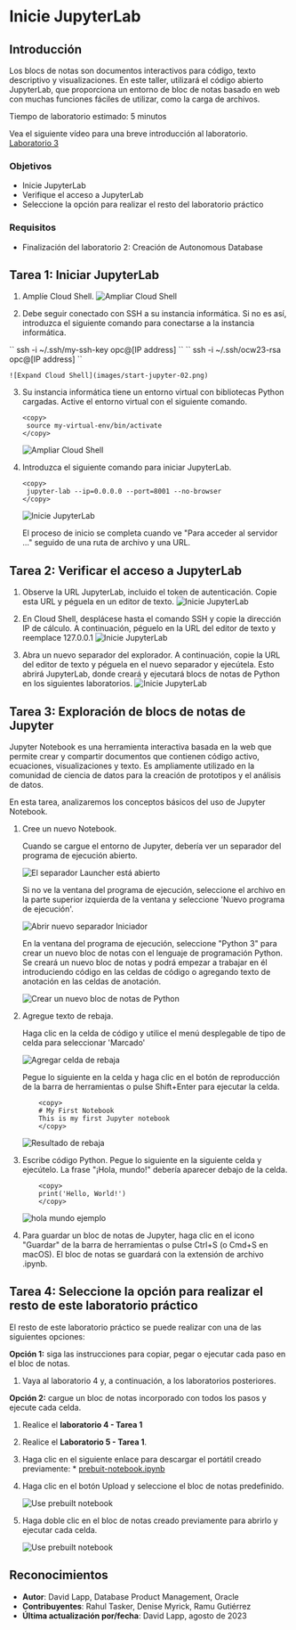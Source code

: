 # Inicie JupyterLab

## Introducción

Los blocs de notas son documentos interactivos para código, texto descriptivo y visualizaciones. En este taller, utilizará el código abierto JupyterLab, que proporciona un entorno de bloc de notas basado en web con muchas funciones fáciles de utilizar, como la carga de archivos.

Tiempo de laboratorio estimado: 5 minutos

Vea el siguiente vídeo para una breve introducción al laboratorio. [Laboratorio 3](videohub:1_p5fff23s)

### Objetivos

*   Inicie JupyterLab
*   Verifique el acceso a JupyterLab
*   Seleccione la opción para realizar el resto del laboratorio práctico

### Requisitos

*   Finalización del laboratorio 2: Creación de Autonomous Database

## Tarea 1: Iniciar JupyterLab

1.  Amplíe Cloud Shell. ![Ampliar Cloud Shell](images/start-jupyter-01.png)
    
2.  Debe seguir conectado con SSH a su instancia informática. Si no es así, introduzca el siguiente comando para conectarse a la instancia informática.
    

\`\` ssh -i ~/.ssh/my-ssh-key opc@\[IP address\] \`\` \`\` ssh -i ~/.ssh/ocw23-rsa opc@\[IP address\] \`\`

    ![Expand Cloud Shell](images/start-jupyter-02.png) 
    

3.  Su instancia informática tiene un entorno virtual con bibliotecas Python cargadas. Active el entorno virtual con el siguiente comando.
    
        <copy>
         source my-virtual-env/bin/activate
        </copy>
        
    
    ![Ampliar Cloud Shell](images/start-jupyter-03.png)
    
4.  Introduzca el siguiente comando para iniciar JupyterLab.
    
        <copy>
         jupyter-lab --ip=0.0.0.0 --port=8001 --no-browser
        </copy>
        
    
    ![Inicie JupyterLab](images/start-jupyter-04.png)
    
    El proceso de inicio se completa cuando ve "Para acceder al servidor ..." seguido de una ruta de archivo y una URL.
    

## Tarea 2: Verificar el acceso a JupyterLab

1.  Observe la URL JupyterLab, incluido el token de autenticación. Copie esta URL y péguela en un editor de texto. ![Inicie JupyterLab](images/start-jupyter-05.png)
    
2.  En Cloud Shell, desplácese hasta el comando SSH y copie la dirección IP de cálculo. A continuación, péguelo en la URL del editor de texto y reemplace 127.0.0.1 ![Inicie JupyterLab](images/start-jupyter-06.png)
    
3.  Abra un nuevo separador del explorador. A continuación, copie la URL del editor de texto y péguela en el nuevo separador y ejecútela. Esto abrirá JupyterLab, donde creará y ejecutará blocs de notas de Python en los siguientes laboratorios. ![Inicie JupyterLab](images/start-jupyter-07.png)
    

## Tarea 3: Exploración de blocs de notas de Jupyter

Jupyter Notebook es una herramienta interactiva basada en la web que permite crear y compartir documentos que contienen código activo, ecuaciones, visualizaciones y texto. Es ampliamente utilizado en la comunidad de ciencia de datos para la creación de prototipos y el análisis de datos.

En esta tarea, analizaremos los conceptos básicos del uso de Jupyter Notebook.

1.  Cree un nuevo Notebook.
    
    Cuando se cargue el entorno de Jupyter, debería ver un separador del programa de ejecución abierto.
    
    ![El separador Launcher está abierto](./images/launcher1.png)
    
    Si no ve la ventana del programa de ejecución, seleccione el archivo en la parte superior izquierda de la ventana y seleccione 'Nuevo programa de ejecución'.
    
    ![Abrir nuevo separador Iniciador](./images/launcher2.png)
    
    En la ventana del programa de ejecución, seleccione "Python 3" para crear un nuevo bloc de notas con el lenguaje de programación Python. Se creará un nuevo bloc de notas y podrá empezar a trabajar en él introduciendo código en las celdas de código o agregando texto de anotación en las celdas de anotación.
    
    ![Crear un nuevo bloc de notas de Python](./images/launcher3.png)
    
2.  Agregue texto de rebaja.
    
    Haga clic en la celda de código y utilice el menú desplegable de tipo de celda para seleccionar 'Marcado'
    
    ![Agregar celda de rebaja](./images/notebook1.png)
    
    Pegue lo siguiente en la celda y haga clic en el botón de reproducción de la barra de herramientas o pulse Shift+Enter para ejecutar la celda.
    
        	<copy>
        	# My First Notebook
        	This is my first Jupyter notebook
        	</copy>
        
    
    ![Resultado de rebaja](./images/notebook2.png)
    
3.  Escribe código Python. Pegue lo siguiente en la siguiente celda y ejecútelo. La frase "¡Hola, mundo!" debería aparecer debajo de la celda.
    
        	<copy>
        	print('Hello, World!')
        	</copy>
        
        
    
    ![hola mundo ejemplo](./images/notebook3.png)
    
4.  Para guardar un bloc de notas de Jupyter, haga clic en el icono "Guardar" de la barra de herramientas o pulse Ctrl+S (o Cmd+S en macOS). El bloc de notas se guardará con la extensión de archivo .ipynb.
    

## Tarea 4: Seleccione la opción para realizar el resto de este laboratorio práctico

El resto de este laboratorio práctico se puede realizar con una de las siguientes opciones:

**Opción 1:** siga las instrucciones para copiar, pegar o ejecutar cada paso en el bloc de notas.

1.  Vaya al laboratorio 4 y, a continuación, a los laboratorios posteriores.

**Opción 2:** cargue un bloc de notas incorporado con todos los pasos y ejecute cada celda.

1.  Realice el **laboratorio 4 - Tarea 1**
    
2.  Realice el **Laboratorio 5 - Tarea 1**.
    
3.  Haga clic en el siguiente enlace para descargar el portátil creado previamente: \* [prebuit-notebook.ipynb](./files/prebuilt-notebook.ipynb)
    
4.  Haga clic en el botón Upload y seleccione el bloc de notas predefinido.
    

     ![Use prebuilt notebook](./images/prebuilt-nb-01.png)
    

5.  Haga doble clic en el bloc de notas creado previamente para abrirlo y ejecutar cada celda.

     ![Use prebuilt notebook](./images/prebuilt-nb-02.png)
    

## Reconocimientos

*   **Autor**: David Lapp, Database Product Management, Oracle
*   **Contribuyentes**: Rahul Tasker, Denise Myrick, Ramu Gutiérrez
*   **Última actualización por/fecha**: David Lapp, agosto de 2023